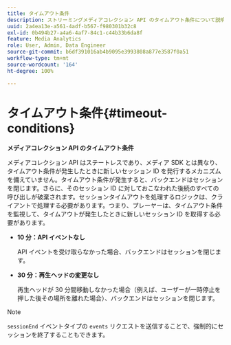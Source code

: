 ```yaml
---
title: タイムアウト条件
description: ストリーミングメディアコレクション API のタイムアウト条件について説明します。
uuid: 2a4ea13e-a561-4adf-b567-f980301b32c8
exl-id: 0b494b27-a4a6-4af7-84c1-c44b33b6da8f
feature: Media Analytics
role: User, Admin, Data Engineer
source-git-commit: b6df391016ab4b9095e3993808a877e3587f0a51
workflow-type: tm+mt
source-wordcount: '164'
ht-degree: 100%

---
```


# タイムアウト条件{#timeout-conditions}

**メディアコレクション API のタイムアウト条件**

メディアコレクション API はステートレスであり、メディア SDK とは異なり、タイムアウト条件が発生したときに新しいセッション ID を発行するメカニズムを備えていません。タイムアウト条件が発生すると、バックエンドはセッションを閉じます。さらに、そのセッション ID に対しておこなわれた後続のすべての呼び出しが破棄されます。セッションタイムアウトを処理するロジックは、クライアントで処理する必要があります。つまり、プレーヤーは、タイムアウト条件を監視して、タイムアウトが発生したときに新しいセッション ID を取得する必要があります。

* **10 分：API イベントなし**

   API イベントを受け取らなかった場合、バックエンドはセッションを閉じます。
* **30 分：再生ヘッドの変更なし**

   再生ヘッドが 30 分間移動しなかった場合（例えば、ユーザーが一時停止を押した後その場所を離れた場合）、バックエンドはセッションを閉じます。

>[!NOTE]
>
>`sessionEnd` イベントタイプの `events` リクエストを送信することで、強制的にセッションを終了することもできます。
